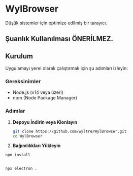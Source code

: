 # WylBrowser

Düşük sistemler için optimize edilmiş bir tarayıcı.

## Şuanlık Kullanılması ÖNERİLMEZ.

## Kurulum

Uygulamayı yerel olarak çalıştırmak için şu adımları izleyin:

### Gereksinimler

- Node.js (v14 veya üzeri)
- npm (Node Package Manager)

### Adımlar

1. **Depoyu İndirin veya Klonlayın**

   ```bash
   git clone https://github.com/wyltre/WylBrowser.git
   cd WylBrowser

2. **Bağımlılıkları Yükleyin**
 ```bash
npm install


npx electron .




